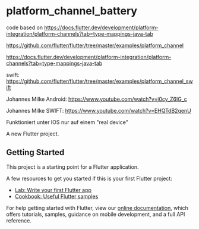 # platform_channel_battery

code based on https://docs.flutter.dev/development/platform-integration/platform-channels?tab=type-mappings-java-tab

https://github.com/flutter/flutter/tree/master/examples/platform_channel

https://docs.flutter.dev/development/platform-integration/platform-channels?tab=type-mappings-java-tab

swift: https://github.com/flutter/flutter/tree/master/examples/platform_channel_swift

Johannes Milke Android: https://www.youtube.com/watch?v=j0cy_Z6IG_c

Johannes Milke SWIFT: https://www.youtube.com/watch?v=EHQTdB2qenU

Funktioniert unter IOS nur auf einem "real device"

A new Flutter project.

## Getting Started

This project is a starting point for a Flutter application.

A few resources to get you started if this is your first Flutter project:

- [Lab: Write your first Flutter app](https://flutter.dev/docs/get-started/codelab)
- [Cookbook: Useful Flutter samples](https://flutter.dev/docs/cookbook)

For help getting started with Flutter, view our
[online documentation](https://flutter.dev/docs), which offers tutorials,
samples, guidance on mobile development, and a full API reference.
